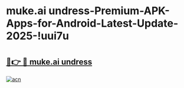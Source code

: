 # muke.ai undress-Premium-APK-Apps-for-Android-Latest-Update-2025-!uui7u

# <h2><a href="https://googleone.com">🔗👉 🔴 muke.ai undress</a></h2>

[![acn](https://github.com/user-attachments/assets/0f9c940e-d8b0-45ae-aac7-cd30a18b3e1c)](https://googleone.com)

